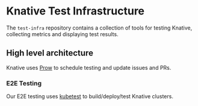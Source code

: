# Knative Test Infrastructure

The `test-infra` repository contains a collection of tools for testing Knative, collecting metrics
and displaying test results.

## High level architecture

Knative uses [Prow](https://github.com/kubernetes/test-infra/tree/master/prow) to schedule testing and update issues and PRs.

### E2E Testing

Our E2E testing uses [kubetest](https://github.com/kubernetes/test-infra/blob/master/kubetest) to build/deploy/test Knative clusters.
